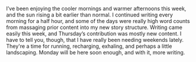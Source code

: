 I’ve been enjoying the cooler mornings and warmer afternoons this week, and the sun rising a bit earlier than normal. I continued writing every morning for a half hour, and some of the days were really high word counts from massaging prior content into my new story structure. Writing came easily this week, and Thursday’s contribution was mostly new content. I have to tell you, though, that I have really been needing weekends lately. They're a time for running, recharging, exhaling, and perhaps a little landscaping. Monday will be here soon enough, and with it, more writing.